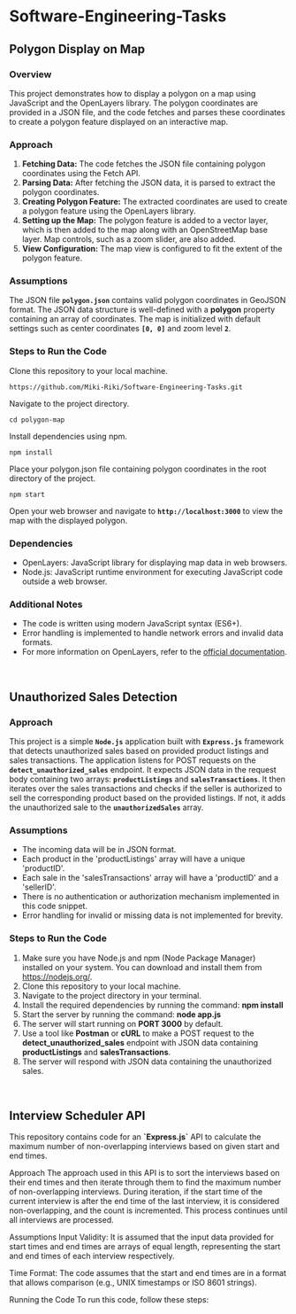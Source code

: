 # Software-Engineering-Tasks

**<h2>Polygon Display on Map</h2>**

**<h3>Overview</h3>**

This project demonstrates how to display a polygon on a map using JavaScript and the OpenLayers library. The polygon coordinates are provided in a JSON file, and the code fetches and parses these coordinates to create a polygon feature displayed on an interactive map.

**<h3>Approach</h3>**
<ol type="1">
  <li><b>Fetching Data:</b> The code fetches the JSON file containing polygon coordinates using the Fetch API.</li>
  <li><b>Parsing Data:</b> After fetching the JSON data, it is parsed to extract the polygon coordinates.</li>
  <li><b>Creating Polygon Feature:</b> The extracted coordinates are used to create a polygon feature using the OpenLayers library.</li>
  <li><b>Setting up the Map:</b> The polygon feature is added to a vector layer, which is then added to the map along with an OpenStreetMap base layer. Map controls, such as a zoom slider, are also added.</li>
  <li><b>View Configuration:</b> The map view is configured to fit the extent of the polygon feature.</li>
</ol>

**<h3>Assumptions</h3>**

The JSON file **`polygon.json`** contains valid polygon coordinates in GeoJSON format.
The JSON data structure is well-defined with a **polygon** property containing an array of coordinates.
The map is initialized with default settings such as center coordinates **`[0, 0]`** and zoom level **`2`**.

**<h3>Steps to Run the Code</h3>**
Clone this repository to your local machine.
```
https://github.com/Miki-Riki/Software-Engineering-Tasks.git
```
Navigate to the project directory.
```
cd polygon-map
```
Install dependencies using npm.
```
npm install
```
Place your polygon.json file containing polygon coordinates in the root directory of the project.
```
npm start
```
Open your web browser and navigate to **`http://localhost:3000`** to view the map with the displayed polygon.

**<h3>Dependencies</h3>**
<ul>
  <li>OpenLayers: JavaScript library for displaying map data in web browsers.</li>
  <li>Node.js: JavaScript runtime environment for executing JavaScript code outside a web browser.</li>
</ul>

**<h3>Additional Notes</h3>**
<ul>
  <li>The code is written using modern JavaScript syntax (ES6+).</li>
  <li>Error handling is implemented to handle network errors and invalid data formats.</li>
  <li>For more information on OpenLayers, refer to the <a href="https://openlayers.org/">official documentation</a>.</li>
</ul>
<br>
<b><h2>Unauthorized Sales Detection</h2></b>

**<h3>Approach</h3>**
This project is a simple **`Node.js`** application built with **`Express.js`** framework that detects unauthorized sales based on provided product listings and sales transactions. The application listens for POST requests on the **`detect_unauthorized_sales`** endpoint. It expects JSON data in the request body containing two arrays: **`productListings`** and **`salesTransactions`**. It then iterates over the sales transactions and checks if the seller is authorized to sell the corresponding product based on the provided listings. If not, it adds the unauthorized sale to the **`unauthorizedSales`** array.

**<h3>Assumptions</h3>**
  - The incoming data will be in JSON format.
  - Each product in the 'productListings' array will have a unique 'productID'.
  - Each sale in the 'salesTransactions' array will have a 'productID' and a 'sellerID'.
  - There is no authentication or authorization mechanism implemented in this code snippet.
  - Error handling for invalid or missing data is not implemented for brevity.

<h3>Steps to Run the Code</h3>
<ol type="1">
  <li>Make sure you have Node.js and npm (Node Package Manager) installed on your system. You can download and install them from <a href="https://nodejs.org/">https://nodejs.org/</a>.</li>
  <li>Clone this repository to your local machine.</li>
  <li>Navigate to the project directory in your terminal.</li>
  <li>Install the required dependencies by running the command: <b>npm install</b></li>
   <li>Start the server by running the command: <b>node app.js</b></li>
  <li>The server will start running on <b>PORT 3000</b> by default.</li>
  <li>Use a tool like <b>Postman</b> or <b>cURL</b> to make a POST request to the <b>detect_unauthorized_sales</b> endpoint with JSON data containing <b>productListings</b> and <b>salesTransactions</b>.</li>
  <li>The server will respond with JSON data containing the unauthorized sales.</li>
</ol>
<br>
<b><h2>Interview Scheduler API</h2></b>
This repository contains code for an <b>`Express.js`</b> API to calculate the maximum number of non-overlapping interviews based on given start and end times.

Approach
The approach used in this API is to sort the interviews based on their end times and then iterate through them to find the maximum number of non-overlapping interviews. During iteration, if the start time of the current interview is after the end time of the last interview, it is considered non-overlapping, and the count is incremented. This process continues until all interviews are processed.

Assumptions
Input Validity: It is assumed that the input data provided for start times and end times are arrays of equal length, representing the start and end times of each interview respectively.

Time Format: The code assumes that the start and end times are in a format that allows comparison (e.g., UNIX timestamps or ISO 8601 strings).

Running the Code
To run this code, follow these steps:
